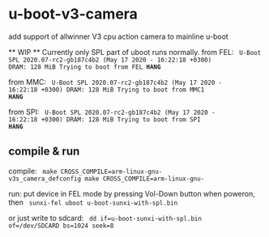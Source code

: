 # u-boot-v3-camera
add support of allwinner V3 cpu action camera to mainline u-boot


** WIP **
Currently only SPL part of uboot runs normally.
from FEL:
<code>
U-Boot SPL 2020.07-rc2-gb187c4b2 (May 17 2020 - 16:22:18 +0300)
DRAM: 128 MiB
Trying to boot from FEL
**HANG**
</code>

from MMC:
<code>
U-Boot SPL 2020.07-rc2-gb187c4b2 (May 17 2020 - 16:22:18 +0300)
DRAM: 128 MiB
Trying to boot from MMC1
**HANG**
</code>

from SPI:
<code>
U-Boot SPL 2020.07-rc2-gb187c4b2 (May 17 2020 - 16:22:18 +0300)
DRAM: 128 MiB
Trying to boot from SPI
**HANG**
</code>


## compile & run
compile:
<code>
make CROSS_COMPILE=arm-linux-gnu- v3s_camera_defconfig
make CROSS_COMPILE=arm-linux-gnu- 
</code>

run:
put device in FEL mode by pressing Vol-Down button when poweron, then
<code>
sunxi-fel uboot u-boot-sunxi-with-spl.bin
</code>

or just write to sdcard:
<code>
dd if=u-boot-sunxi-with-spl.bin of=/dev/SDCARD bs=1024 seek=8
</code>
